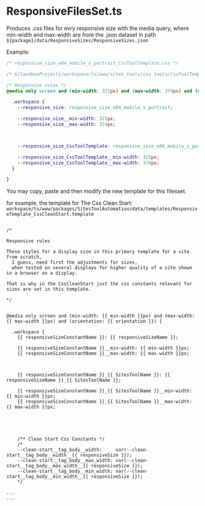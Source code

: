 # ResponsiveFilesSet.ts

Produces .css files for evry responsive size with the media query, where min-width and max-width are from the .json dataset in path `${package}/data/ResponsiveSizes/ResponsiveSizes.json`




Example:

```css
/* responsive_size_e04_mobile_s_portrait_CssToolTemplate.css */

/* ${SandboxProject}/workspace/ts/www/sites_tools/css_tools/CssToolTemplate/MediaAndStyles/themes/theme_base/responsive_size_e04_mobile_s_portrait_CssToolTemplate.css */

/* Responsive rules */
@media only screen and (min-width: 321px) and (max-width: 374px) and (orientation: portrait) {

  .workspace {
    --responsive_size: responsive_size_e04_mobile_s_portrait;

    --responsive_size__min-width: 321px;
    --responsive_size__max-width: 374px;



    --responsive_size_CssToolTemplate: responsive_size_e04_mobile_s_portrait_CssToolTemplate;

    --responsive_size_CssToolTemplate__min-width: 321px;
    --responsive_size_CssToolTemplate__max-width: 374px;
  }

}


```







You may copy, paste and then modify the new template for this filesset.

for example, the template for The Css Clean Start: `workspace/ts/www/packages/SitesToolAutomation/data/templates/ResponsiveTemplate_CssCleanStart.template`


```

/*

Responsive rules

These styles for a display size in this primary template for a site from scratch,
  I guess, need first the adjustments for sizes,
  when tested on several displays for higher quality of a site shown in a browser on a display.

That is why in the CssCleanStart just the css constants relevant for sizes are set in this template.

*/


@media only screen and (min-width: {{ min-width }}px) and (max-width: {{ max-width }}px) and (orientation: {{ orientation }}) {

  .workspace {
    {{ responsiveSizeConstantName }}: {{ responsiveSizeName }};

    {{ responsiveSizeConstantName }}__min-width: {{ min-width }}px;
    {{ responsiveSizeConstantName }}__max-width: {{ max-width }}px;



    {{ responsiveSizeConstantName }}_{{ SitesToolName }}: {{ responsiveSizeName }}_{{ SitesToolName }};

    {{ responsiveSizeConstantName }}_{{ SitesToolName }}__min-width: {{ min-width }}px;
    {{ responsiveSizeConstantName }}_{{ SitesToolName }}__max-width: {{ max-width }}px;





    /** Clean Start Css Constants */
    /*
    --clean-start__tag_body__width:     var(--clean-start__tag_body__width__{{ responsiveSize }});
    --clean-start__tag_body__max_width: var(--clean-start__tag_body__max_width__{{ responsiveSize }});
    --clean-start__tag_body__min_width: var(--clean-start__tag_body__min_width__{{ responsiveSize }});
    */

...
...

```